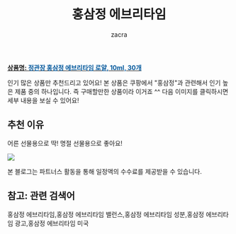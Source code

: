 ﻿---
layout: post
title:  "홍삼정 에브리타임"
author: zacra
categories: [ 아이템 ]
tags: [홍삼정 에브리타임,홍삼정 에브리타임 밸런스,홍삼정 에브리타임 성분,홍삼정 에브리타임 광고,홍삼정 에브리타임 미국]
image: https://static.coupangcdn.com/image/retail/images/2020/08/19/18/1/6d3755ba-4c9b-44ab-8bd1-0075150f0a50.jpg 
description: "쿠팡에서 홍삼정 에브리타임 관련 상품으로 가장 고객 선호도가 높은 제품 중 하나입니다."
rating: 5.0
---

<a href="https://link.coupang.com/re/AFFSDP?lptag=AF8407795&pageKey=1980857574&itemId=3370252728&vendorItemId=71356968410&traceid=V0-153-c8559a2dac119380"><b>상품명: <font color='#01579B'>정관장 홍삼정 에브리타임 로얄, 10ml, 30개</font></b></a>

인기 많은 상품만 추천드리고 있어요!
본 상품은 쿠팡에서 "홍삼정"과 관련해서 인기 높은 제품 중의 하나입니다.
즉 구매할만한 상품이라 이거죠 ^^
다음 이미지를 클릭하시면 세부 내용을 보실 수 있어요!

## 추천 이유 
어른 선물용으로 딱!
명절 선물용으로 좋아요!

<a href="https://link.coupang.com/re/AFFSDP?lptag=AF8407795&pageKey=1980857574&itemId=3370252728&vendorItemId=71356968410&traceid=V0-153-c8559a2dac119380"><img src="https://thumbnail10.coupangcdn.com/thumbnails/remote/q89/image/retail/images/2020/08/19/18/4/b651e94c-cad0-4b3a-8751-1c5387e2eab1.jpg"></a> 

본 블로그는 파트너스 활동을 통해 일정액의 수수료를 제공받을 수 있습니다.

## 참고: 관련 검색어    
홍삼정 에브리타임,홍삼정 에브리타임 밸런스,홍삼정 에브리타임 성분,홍삼정 에브리타임 광고,홍삼정 에브리타임 미국